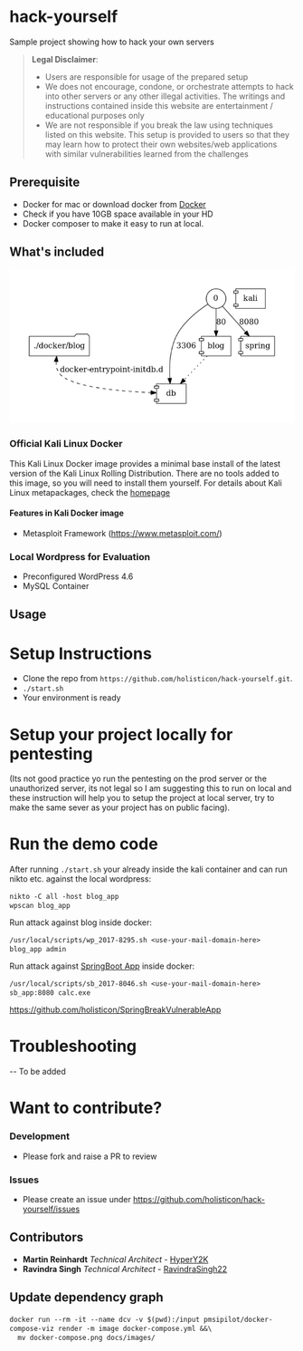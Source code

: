 # hack-yourself
Sample project showing how to hack your own servers

> **Legal Disclaimer**:
> * Users are responsible for usage of the prepared setup
> * We does not encourage, condone, or orchestrate attempts to hack into other servers or any other illegal activities. The writings and instructions contained inside this website are entertainment / educational purposes only
> * We are not responsible if you break the law using techniques listed on this website. This setup is provided to users so that they may learn how to protect their own websites/web applications with similar vulnerabilities learned from the challenges

## Prerequisite

 * Docker for mac or download docker from [Docker](https://www.docker.com/)
 * Check if you have 10GB space available in your HD
 * Docker composer to make it easy to run at local.

## What's included

![](docs/images/docker-compose.png)

###  Official Kali Linux Docker
This Kali Linux Docker image provides a minimal base install of the latest version of the Kali Linux Rolling Distribution.
There are no tools added to this image, so you will need to install them yourself.
For details about Kali Linux metapackages, check the [homepage](https://www.kali.org/news/kali-linux-metapackages/)

#### Features in Kali Docker image
* Metasploit Framework (https://www.metasploit.com/)

### Local Wordpress for Evaluation

* Preconfigured WordPress 4.6
* MySQL Container

## Usage

# Setup Instructions
* Clone the repo from `https://github.com/holisticon/hack-yourself.git`.
* `./start.sh`
* Your environment is ready

# Setup your project locally for pentesting
(Its not good practice yo run the pentesting on the prod server or the unauthorized server, its not legal so I am suggesting this to run on local and these instruction will help you to setup the project at local server, try to make the same sever as your project has on public facing).

# Run the demo code
After running `./start.sh` your already inside the kali container and can run nikto etc. against the local wordpress:
```
nikto -C all -host blog_app
wpscan blog_app

```
Run attack against blog inside docker:
```
/usr/local/scripts/wp_2017-8295.sh <use-your-mail-domain-here> blog_app admin
```

Run attack against [SpringBoot App](https://github.com/holisticon/SpringBreakVulnerableApp) inside docker:
```
/usr/local/scripts/sb_2017-8046.sh <use-your-mail-domain-here> sb_app:8080 calc.exe
```

https://github.com/holisticon/SpringBreakVulnerableApp
# Troubleshooting
-- To be added

# Want to contribute?
###  Development
* Please fork and raise a PR to review
### Issues
* Please create an issue under https://github.com/holisticon/hack-yourself/issues


## Contributors
* **Martin Reinhardt** *Technical Architect* - [HyperY2K](http://github.com/hypery2k/)
* **Ravindra Singh**  *Technical Architect* - [RavindraSingh22](http://github.com/ravindrasingh22/)


## Update dependency graph

```
docker run --rm -it --name dcv -v $(pwd):/input pmsipilot/docker-compose-viz render -m image docker-compose.yml &&\
  mv docker-compose.png docs/images/
```
